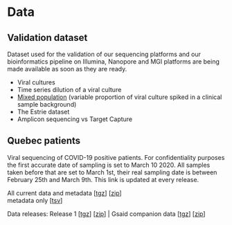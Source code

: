 
# Data

## Validation dataset

Dataset used for the validation of our sequencing platforms and our bioinformatics pipeline on Illumina, Nanopore and MGI platforms are being made available as soon as they are ready.

<ul>
<li>Viral cultures</li>
<li>Time series dilution of a viral culture</li>
<li><a name="Mixed population" href="https://covseq.ca/data/COVID_full_processing/mix_population_spiked_in.tar">Mixed population</a> (variable proportion of viral culture spiked in a clinical sample background)</li>
<li>The Estrie dataset</li>
<li>Amplicon sequencing vs Target Capture
</ul>

## Quebec patients
Viral sequencing of COVID-19 positive patients. For confidentiality purposes the first accurate date of sampling is set to March 10 2020. All samples taken before that are set to March 1st, their real sampling date is between February 25th and March 9th. This link is updated at every release.

All current data and metadata  [<a name="tgz" href="https://covseq.ca/data/all_fasta_and_meta.tgz">tgz</a>]  [<a name="zip" href="https://covseq.ca/data/all_fasta_and_meta.zip">zip</a>]  
metadata only [<a name="meta" href="https://covseq.ca/data/lspq_metadata.tsv">tsv</a>]


Data releases:
Release 1 [<a name="freeze1" href="https://covseq.ca/data/releases/quebec_data_release-1.tgz">tgz</a>] [<a name="freeze1" href="https://covseq.ca/data/releases/quebec_data_release-1.zip">zip</a>] | Gsaid companion data [<a name="gsaid_freeze1" href="https://covseq.ca/data/releases/gsaid_release-1_compagnion.tgz">tgz</a>] [<a name="gsaid_freeze1" href="https://covseq.ca/data/releases/gsaid_release-1_compagnion.tgz">zip</a>]
